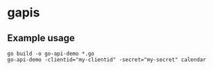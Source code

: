 # gapis

## Example usage

```
go build -o go-api-demo *.go
go-api-demo -clientid="my-clientid" -secret="my-secret" calendar
```
